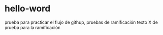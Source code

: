 # hello-word
prueba para practicar el flujo de githup, pruebas de ramificación
texto X de prueba para la ramificación
